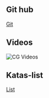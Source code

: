## Git hub
[Git](https://github.com/CodingGarden/code-katas)

## Videos
![CG Videos](https://cg-videos.now.sh/#/?filter=Code%20Katas)

## Katas-list

[List](https://code-katas.now.sh/)